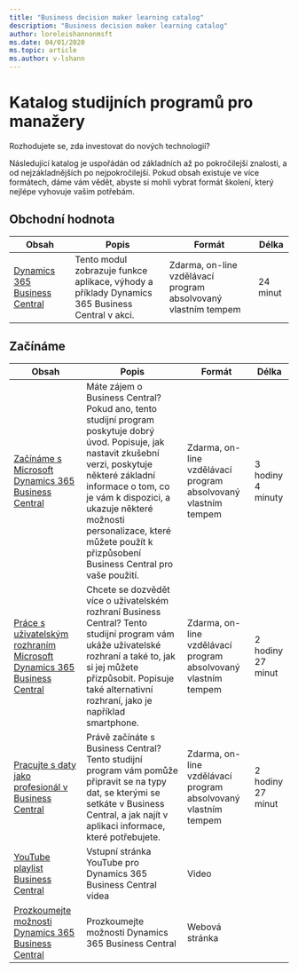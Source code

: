 ```yaml
---
title: "Business decision maker learning catalog"
description: "Business decision maker learning catalog"
author: loreleishannonmsft
ms.date: 04/01/2020
ms.topic: article
ms.author: v-lshann
---
```


# Katalog studijních programů pro manažery

Rozhodujete se, zda investovat do nových technologií?

Následující katalog je uspořádán od základních až po pokročilejší znalosti, a od nejzákladnějších po nejpokročilejší. Pokud obsah existuje ve více formátech, dáme vám vědět, abyste si mohli vybrat formát školení, který nejlépe vyhovuje vašim potřebám.

## Obchodní hodnota

| Obsah | Popis | Formát | Délka |
|----------------------------------------------------------------------------------------------------------------|------------------------------------------------------------------------------------------------------------|---------------------------------------|------------|
| [Dynamics 365 Business Central](https://docs.microsoft.com/learn/modules/dynamics-365-business-central/) | Tento modul zobrazuje funkce aplikace, výhody a příklady Dynamics 365 Business Central v akci. | Zdarma, on-line vzdělávací program absolvovaný vlastním tempem | 24 minut |

## Začínáme <x1 /> <x2 />

| Obsah | Popis | Formát | Délka |
|------------------------------------------------------------------------------------------------------------------------------------------------------------------------------|--------------------------------------------------------------------------------------------------------------------------------------------------------------------------------------------------------------------------------------------------------------------------------------------------|---------------------------------------|--------------------|
| [Začínáme s Microsoft Dynamics 365 Business Central](https://docs.microsoft.com/learn/paths/get-started-dynamics-365-business-central/) | Máte zájem o Business Central? Pokud ano, tento studijní program poskytuje dobrý úvod. Popisuje, jak nastavit zkušební verzi, poskytuje některé základní informace o tom, co je vám k dispozici, a ukazuje některé možnosti personalizace, které můžete použít k přizpůsobení Business Central pro vaše použití. | Zdarma, on-line vzdělávací program absolvovaný vlastním tempem | 3 hodiny 4 minuty |
| [Práce s uživatelským rozhraním Microsoft Dynamics 365 Business Central](https://docs.microsoft.com/learn/paths/work-with-user-interface-dynamics-365-business-central/) | Chcete se dozvědět více o uživatelském rozhraní Business Central? Tento studijní program vám ukáže uživatelské rozhraní a také to, jak si jej můžete přizpůsobit. Popisuje také alternativní rozhraní, jako je například smartphone. | Zdarma, on-line vzdělávací program absolvovaný vlastním tempem | 2 hodiny 27 minut |
| [Pracujte s daty jako profesionál v Business Central](https://docs.microsoft.com/learn/paths/work-pro-data-dynamics-365-business-central) | Právě začínáte s Business Central? Tento studijní program vám pomůže připravit se na typy dat, se kterými se setkáte v Business Central, a jak najít v aplikaci informace, které potřebujete. | Zdarma, on-line vzdělávací program absolvovaný vlastním tempem | 2 hodiny 27 minut |
| [YouTube playlist Business Central](https://www.youtube.com/playlist?list=PLcakwueIHoT-wVFPKUtmxlqcG1kJ0oqq4) | Vstupní stránka YouTube pro Dynamics 365 Business Central videa | Video |                    |
| [Prozkoumejte možnosti Dynamics 365 Business Central](https://dynamics.microsoft.com/business-central/capabilities/) | Prozkoumejte možnosti Dynamics 365 Business Central | Webová stránka |                    |
